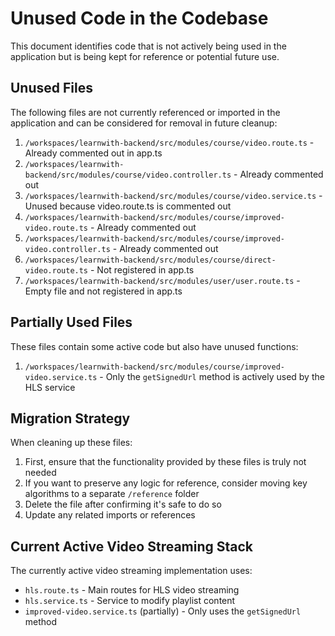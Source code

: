 # Unused Code in the Codebase

This document identifies code that is not actively being used in the application but is being kept for reference or potential future use.

## Unused Files

The following files are not currently referenced or imported in the application and can be considered for removal in future cleanup:

1. `/workspaces/learnwith-backend/src/modules/course/video.route.ts` - Already commented out in app.ts
2. `/workspaces/learnwith-backend/src/modules/course/video.controller.ts` - Already commented out
3. `/workspaces/learnwith-backend/src/modules/course/video.service.ts` - Unused because video.route.ts is commented out
4. `/workspaces/learnwith-backend/src/modules/course/improved-video.route.ts` - Already commented out
5. `/workspaces/learnwith-backend/src/modules/course/improved-video.controller.ts` - Already commented out
6. `/workspaces/learnwith-backend/src/modules/course/direct-video.route.ts` - Not registered in app.ts
7. `/workspaces/learnwith-backend/src/modules/user/user.route.ts` - Empty file and not registered in app.ts

## Partially Used Files

These files contain some active code but also have unused functions:

1. `/workspaces/learnwith-backend/src/modules/course/improved-video.service.ts` - Only the `getSignedUrl` method is actively used by the HLS service

## Migration Strategy

When cleaning up these files:

1. First, ensure that the functionality provided by these files is truly not needed
2. If you want to preserve any logic for reference, consider moving key algorithms to a separate `/reference` folder
3. Delete the file after confirming it's safe to do so
4. Update any related imports or references

## Current Active Video Streaming Stack

The currently active video streaming implementation uses:
- `hls.route.ts` - Main routes for HLS video streaming
- `hls.service.ts` - Service to modify playlist content
- `improved-video.service.ts` (partially) - Only uses the `getSignedUrl` method
